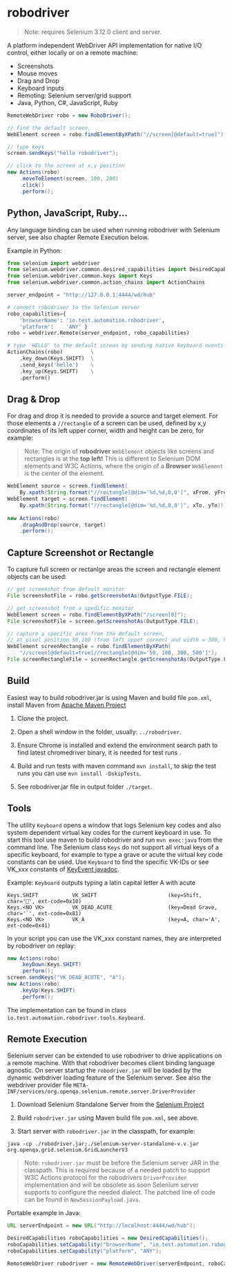 # robodriver

> Note: requires Selenium 3.12.0 client and server.

A platform independent WebDriver API implementation for native I/O control, either locally or on a remote machine:

* Screenshots
* Mouse moves
* Drag and Drop
* Keyboard inputs
* Remoting: Selenium server/grid support
* Java, Python, C#, JavaScript, Ruby

```java
RemoteWebDriver robo = new RoboDriver();

// find the default screen,
WebElement screen = robo.findElementByXPath("//screen[@default=true]");

// type keys 
screen.sendKeys("hello robodriver");

// click to the screen at x,y position
new Actions(robo)
	.moveToElement(screen, 100, 200)
	.click()
	.perform();
```

## Python, JavaScript, Ruby...

Any language binding can be used when running robodriver with Selenium server, see also chapter Remote Execution below. 

Example in Python:

```python
from selenium import webdriver
from selenium.webdriver.common.desired_capabilities import DesiredCapabilities
from selenium.webdriver.common.keys import Keys
from selenium.webdriver.common.action_chains import ActionChains

server_endpoint = "http://127.0.0.1:4444/wd/hub"

# connect robodriver to the Selenium server
robo_capabilities={
    'browserName': 'io.test.automation.robodriver', 
    'platform':    'ANY' }
robo = webdriver.Remote(server_endpoint, robo_capabilities)

# type 'HELLO' to the default screen by sending native keyboard events
ActionChains(robo)         \
    .key_down(Keys.SHIFT)  \
    .send_keys('hello')    \
    .key_up(Keys.SHIFT)    \
    .perform()
```

## Drag & Drop

For drag and drop it is needed to provide a source and target element. For those elements a `//rectangle` of a screen
can be used, defined by x,y coordinates of its left upper corner, width and height can be zero, for example:

> Note: The origin of **robodriver** `WebElement` objects like screens and rectangles is at the **top left!** 
> This is different to Selenium DOM elements and W3C Actions, where the origin of a **Browser** `WebElement` is the center of the element.

```java
WebElement source = screen.findElement(
	By.xpath(String.format("//rectangle[@dim='%d,%d,0,0']", xFrom, yFrom)));
WebElement target = screen.findElement(
	By.xpath(String.format("//rectangle[@dim='%d,%d,0,0']", xTo, yTo)));
  
new Actions(robo)
	.dragAndDrop(source, target)
	.perform();
```

## Capture Screenshot or Rectangle

To capture full screen or rectanlge areas the screen and rectangle element objects can be used:

```java
// get screenshot from default monitor
File screenshotFile = robo.getScreenshotAs(OutputType.FILE);

// get screenshot from a spedific monitor
WebElement screen = robo.findElementByXPath("/screen[0]");
File screenshotFile = screen.getScreenshotAs(OutputType.FILE);

// capture a specific area from the default screen,
// at pixel position 50,100 (from left upper corner) and width = 300, height = 500
WebElement screenRectangle = robo.findElementByXPath(
    "//screen[@default=true]//rectangle[@dim='50, 100, 300, 500']");
File screenRectangleFile = screenRectangle.getScreenshotAs(OutputType.FILE);
```

## Build

Easiest way to build robodriver.jar is using Maven and build file `pom.xml`, install Maven from 
[Apache Maven Project](https://maven.apache.org/)

1. Clone the project.

1. Open a shell window in the folder, usually: `../robodriver`.

1. Ensure Chrome is installed and extend the environment search path to find latest chromedriver binary, it is needed for test runs .

1. Build and run tests with maven command `mvn install`, to skip the test runs you can use `mvn install -DskipTests`.

1. See robodriver.jar file in output folder `./target`.

## Tools

The utility `Keyboard` opens a window that logs Selenium key codes and also system dependent virtual key codes 
for the current keyboard in use. 
To start this tool use maven to build robodriver and run `mvn exec:java` from the command line.
The Selenium class `Keys` do not support all virtual keys of a specific keyboard, for example to type a grave or acute 
the virtual key code constants can be used. Use `Keyboard` to find the specific VK-IDs or see VK_xxx constants of 
[KeyEvent javadoc](https://docs.oracle.com/javase/7/docs/api/java/awt/event/KeyEvent.html).
   
Example: `Keyboard` outputs typing a latin capital letter A with acute
```
Keys.SHIFT           VK_SHIFT                       (key=Shift, char='￿', ext-code=0x10)
Keys.<NO VK>         VK_DEAD_ACUTE                  (key=Dead Grave, char='`', ext-code=0x81)
Keys.<NO VK>         VK_A                           (key=A, char='A', ext-code=0x41)
```

In your script you can use the VK_xxx constant names, they are interpreted by robodriver on replay:
```java
new Actions(robo)
	.keyDown(Keys.SHIFT)
	.perform();
screen.sendKeys("VK_DEAD_ACUTE", "A"); 
new Actions(robo)
	.keyUp(Keys.SHIFT)
	.perform();
```

The implementation can be found in class `io.test.automation.robodriver.tools.Keyboard`. 


## Remote Execution

Selenium server can be extended to use robodriver to drive applications on a remote machine.
With that robodriver becomes client binding language agnostic. 
On server startup the `robodriver.jar` will be loaded by the 
dynamic webdriver loading feature of the Selenium server. 
See also the webdriver provider file `META-INF/services/org.openqa.selenium.remote.server.DriverProvider`  

1. Download Selenium Standalone Server from the [Selenium Project](http://www.seleniumhq.org/download/)

1. Build `robodriver.jar` using Maven build file `pom.xml`, see above.

1. Start server with `robodriver.jar` in the classpath, for example: 
```
java -cp ./robodriver.jar;./selenium-server-standalone-v.v.jar org.openqa.grid.selenium.GridLauncherV3
```

> Note: `robodriver.jar` must be before the Selenium server JAR in the classpath. 
> This is required because of a needed patch to support W3C Actions protocol for the robodrivers `DriverProvider` implementation
> and will be obsolete as soon Selenium server supports to configure the needed dialect. The patched line of code can be found in `NewSessionPayload.java`.

Portable example in Java:

```java
URL serverEndpoint = new URL("http://localhost:4444/wd/hub");

DesiredCapabilities roboCapabilities = new DesiredCapabilities();
roboCapabilities.setCapability("browserName", "io.test.automation.robodriver");
roboCapabilities.setCapability("platform", "ANY");

RemoteWebDriver robodriver = new RemoteWebDriver(serverEndpoint, roboCapabilities);
```
